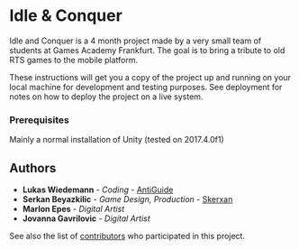 # Idle & Conquer

Idle and Conquer is a 4 month project made by a very small team of students at Games Academy Frankfurt. The goal is to bring a tribute to old RTS games to the mobile platform.

These instructions will get you a copy of the project up and running on your local machine for development and testing purposes. See deployment for notes on how to deploy the project on a live system.

### Prerequisites

Mainly a normal installation of Unity (tested on 2017.4.0f1)

## Authors

* **Lukas Wiedemann** - *Coding* - [AntiGuide](https://github.com/AntiGuide)
* **Serkan Beyazkilic** - *Game Design, Production* - [Skerxan](https://github.com/Skerxan)
* **Marlon Epes** - *Digital Artist*
* **Jovanna Gavrilovic** - *Digital Artist*

See also the list of [contributors](https://github.com/AntiGuide/IdleAndConquer/contributors) who participated in this project.
